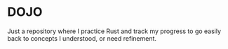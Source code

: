 # DOJO

Just a repository where I practice Rust and track my progress to go easily back to concepts I understood, or need refinement.
